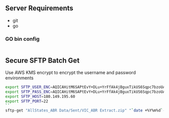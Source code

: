 

## Server Requirements

* git
* go

### GO bin config

```bash

```

## Secure SFTP Batch Get

Use AWS KMS encrypt to encrypt the username and password environments  

```bash
export SFTP_USER_ENC=AQICAHitM6SAPtEvY+DLu+YrFfAk4jBguxTikUS6Sqpc7bzoUAHZvf0S6o0wIh8zPZ4ZbQ4FAAAAezB5BgkqhkiG9w0BBwagbDBqAgEAMGUGCSqGSIb3DQEHATAeBglghkgBZQMEAS4wEQQMbti5hLZMSNWtEUemAgEQgDhHeKM6LwPyxkg9ryeTi/kMYBMC9OIYCJSPRajUDtEyT5UTWVUB4ln4qkzt8trMjPexfGBlCIvXwQ==
export SFTP_PASS_ENC=AQICAHitM6SAPtEvY+DLu+YrFfAk4jBguxTikUS6Sqpc7bzoUAEEAWka3vXRzDgxZzCSnR5BAAAAaDBmBgkqhkiG9w0BBwagWTBXAgEAMFIGCSqGSIb3DQEHATAeBglghkgBZQMEAS4wEQQM5a4hhxWXlLRh1xSIAgEQgCX/TXvTaYwHL8yIGSbv1rhUOLzNQ3BHW0d/95d5vfZIpe3CH8y/
export SFTP_HOST=180.149.195.60
export SFTP_PORT=22
``
sftp-get "AllStates_ABR Data/Sent/VIC_ABR Extract.zip" "`date +%Y%m%d`-VIC_ABR_Extract.zip"
```